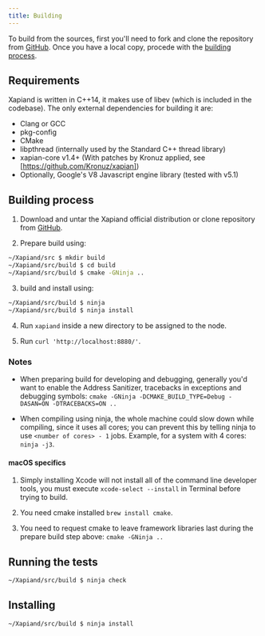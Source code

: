 ```yaml
---
title: Building
---
```


[GitHub]: https://github.com/Kronuz/Xapiand

To build from the sources, first you'll need to fork and clone the repository
from [GitHub]. Once you have a local copy, procede with the
[building process](#building-process).


## Requirements

Xapiand is written in C++14, it makes use of libev (which is included in the
codebase). The only external dependencies for building it are:

* Clang or GCC
* pkg-config
* CMake
* libpthread (internally used by the Standard C++ thread library)
* xapian-core v1.4+ (With patches by Kronuz applied, see [https://github.com/Kronuz/xapian])
* Optionally, Google's V8 Javascript engine library (tested with v5.1)


## Building process

1. Download and untar the Xapiand official distribution or clone repository
   from [GitHub].

2. Prepare build using:

```sh
~/Xapiand/src $ mkdir build
~/Xapiand/src/build $ cd build
~/Xapiand/src/build $ cmake -GNinja ..
```

3. build and install using:

```sh
~/Xapiand/src/build $ ninja
~/Xapiand/src/build $ ninja install
```

4. Run `xapiand` inside a new directory to be assigned to the node.

5. Run `curl 'http://localhost:8880/'`.


### Notes

* When preparing build for developing and debugging, generally you'd want to
  enable the Address Sanitizer, tracebacks in exceptions and debugging symbols:
  `cmake -GNinja -DCMAKE_BUILD_TYPE=Debug -DASAN=ON -DTRACEBACKS=ON ..`

* When compiling using ninja, the whole machine could slow down while compiling,
  since it uses all cores; you can prevent this by telling ninja to use
  `<number of cores> - 1` jobs. Example, for a system with 4 cores: `ninja -j3`.


#### macOS specifics


1. Simply installing Xcode will not install all of the command line developer
   tools, you must execute `xcode-select --install` in Terminal before trying
   to build.

2. You need cmake installed `brew install cmake`.

3. You need to request cmake to leave framework libraries last during the
   prepare build step above: `cmake -GNinja ..`


## Running the tests

```sh
~/Xapiand/src/build $ ninja check
```


## Installing

```sh
~/Xapiand/src/build $ ninja install
```

